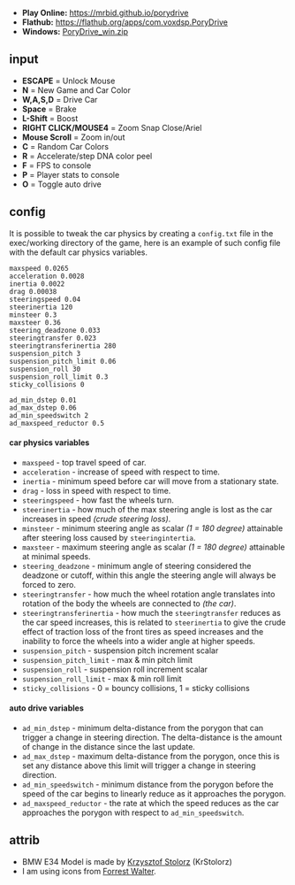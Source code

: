 * **Play Online:** https://mrbid.github.io/porydrive
* **Flathub:** https://flathub.org/apps/com.voxdsp.PoryDrive
* **Windows:** [PoryDrive_win.zip](https://github.com/mrbid/PoryDrive-2.0/releases/download/windows/PoryDrive_win.zip)

## input
*  **ESCAPE** = Unlock Mouse
*  **N** = New Game and Car Color
*  **W,A,S,D** = Drive Car
*  **Space** = Brake
*  **L-Shift** = Boost
*  **RIGHT CLICK/MOUSE4** = Zoom Snap Close/Ariel
*  **Mouse Scroll** = Zoom in/out
*  **C** = Random Car Colors
*  **R** = Accelerate/step DNA color peel
*  **F** = FPS to console
*  **P** = Player stats to console
*  **O** = Toggle auto drive

## config
It is possible to tweak the car physics by creating a `config.txt` file in the exec/working directory of the game, here is an example of such config file with the default car physics variables.
```
maxspeed 0.0265
acceleration 0.0028
inertia 0.0022
drag 0.00038
steeringspeed 0.04
steerinertia 120
minsteer 0.3
maxsteer 0.36
steering_deadzone 0.033
steeringtransfer 0.023
steeringtransferinertia 280
suspension_pitch 3
suspension_pitch_limit 0.06
suspension_roll 30
suspension_roll_limit 0.3
sticky_collisions 0

ad_min_dstep 0.01
ad_max_dstep 0.06
ad_min_speedswitch 2
ad_maxspeed_reductor 0.5
```
#### car physics variables
- `maxspeed` - top travel speed of car.
- `acceleration` - increase of speed with respect to time.
- `inertia` - minimum speed before car will move from a stationary state.
- `drag` - loss in speed with respect to time.
- `steeringspeed` - how fast the wheels turn.
- `steerinertia` - how much of the max steering angle is lost as the car increases in speed _(crude steering loss)_.
- `minsteer` - minimum steering angle as scalar _(1 = 180 degree)_ attainable after steering loss caused by `steeringintertia`.
- `maxsteer` - maximum steering angle as scalar _(1 = 180 degree)_ attainable at minimal speeds.
- `steering_deadzone` - minimum angle of steering considered the deadzone or cutoff, within this angle the steering angle will always be forced to zero.
- `steeringtransfer` - how much the wheel rotation angle translates into rotation of the body the wheels are connected to _(the car)_.
- `steeringtransferinertia` - how much the `steeringtransfer` reduces as the car speed increases, this is related to `steerinertia` to give the crude effect of traction loss of the front tires as speed increases and the inability to force the wheels into a wider angle at higher speeds.
- `suspension_pitch` - suspension pitch increment scalar
- `suspension_pitch_limit` - max & min pitch limit
- `suspension_roll` - suspension roll increment scalar
- `suspension_roll_limit` - max & min roll limit
- `sticky_collisions` - 0 = bouncy collisions, 1 = sticky collisions

#### auto drive variables
- `ad_min_dstep` - minimum delta-distance from the porygon that can trigger a change in steering direction. The delta-distance is the amount of change in the distance since the last update.
- `ad_max_dstep` - maximum delta-distance from the porygon, once this is set any distance above this limit will trigger a change in steering direction.
- `ad_min_speedswitch` - minimum distance from the porygon before the speed of the car begins to linearly reduce as it approaches the porygon.
- `ad_maxspeed_reductor` - the rate at which the speed reduces as the car approaches the porygon with respect to `ad_min_speedswitch`.

## attrib
* BMW E34 Model is made by [Krzysztof Stolorz](https://sketchfab.com/KrStolorz) (KrStolorz)
* I am using icons from [Forrest Walter](http://www.forrestwalter.com).
